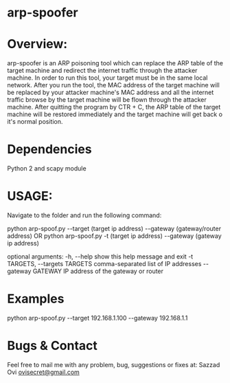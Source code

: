 # arp-spoofer

  Overview:
  ========
arp-spoofer is an ARP poisoning tool which can replace the ARP table of the target machine and redirect the internet traffic through the attacker machine. In order to run this tool, your target must be in the same local network. After you run the tool, the MAC address of the target machine will be replaced by your attacker machine's MAC address and all the internet traffic browse by the target machine will be flown through the attacker machine. After quitting the program by CTR + C, the ARP table of the target machine will be restored immediately and the target machine will get back o it's normal position. 

Dependencies
========
 Python 2 and scapy module

 USAGE: 
========
Navigate to the folder and run the following command:

python arp-spoof.py  --target (target ip address) --gateway (gateway/router address)
                                               OR
python arp-spoof.py -t (target ip address) --gateway (gateway ip address)

optional arguments:
  -h, --help            show this help message and exit
  -t TARGETS, --targets TARGETS
                        comma-separated list of IP addresses
  --gateway GATEWAY
                        IP address of the gateway or router

Examples
========
python arp-spoof.py --target 192.168.1.100 --gateway 192.168.1.1

Bugs & Contact
==============
Feel free to mail me with any problem, bug, suggestions or fixes at:
Sazzad Ovi <ovisecret@gmail.com>

